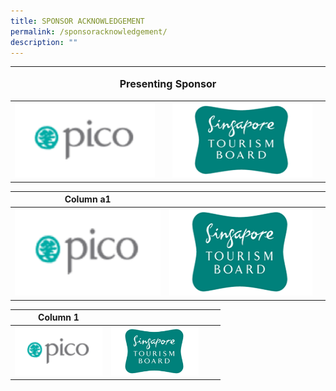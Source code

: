 ```yaml
---
title: SPONSOR ACKNOWLEDGEMENT
permalink: /sponsoracknowledgement/
description: ""
---
```

<table>
<thead><tr><th colspan="4"><p style="font-size: 16px; line-height: 15px"> Presenting Sponsor</p></th>
	</tr></thead>
	<tbody>
		<tr>
			<td colspan="1"><img src="/images/Testing%20Sizes/pico%20250%20x%20140.png" style="width:230px;height:120px;"></td>
			<td></td><td colspan="1"><img src="/images/Testing%20Sizes/stb%20250%20x%20140%201.png" style="width:230px;height:120px;"></td><td></td>
		</tr>
	</tbody>
</table>
				

| Column a1| | |
| -------- | -------- | -------- | 
| <img src="/images/Testing%20Sizes/pico%20250%20x%20140.png" style="width:250px;height:140px;"> |  <img src="/images/Testing%20Sizes/stb%20250%20x%20140%201.png" style="width:250px;height:140px;">  |      | 


| Column 1 | | | |
| -------- | -------- | -------- | ---- |
| <img src="/images/Testing%20Sizes/pico%20250%20x%20140.png" style="width:140px;height:78px;"> |  <img src="/images/Testing%20Sizes/stb%20250%20x%20140%201.png" style="width:140px;height:78px;">  |      | |